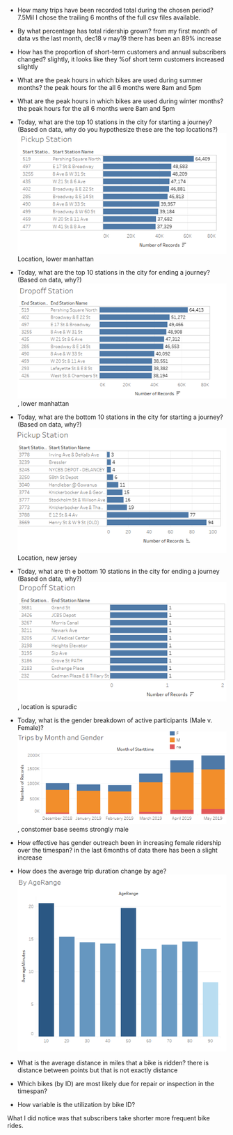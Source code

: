 * How many trips have been recorded total during the chosen period?
        7.5Mil
        I chose the trailing 6 months of the full csv files available. 

* By what percentage has total ridership grown? 
    from my first month of data vs the last month, dec18 v may19 there has been an 89% increase
* How has the proportion of short-term customers and annual subscribers changed?
    slightly, it looks like they %of short term customers increased slightly
* What are the peak hours in which bikes are used during summer months? 
    the peak hours for the all 6 months were 8am and 5pm
* What are the peak hours in which bikes are used during winter months?
    the peak hours for the all 6 months were 8am and 5pm
* Today, what are the top 10 stations in the city for starting a journey? (Based on data, why do you hypothesize these are the top locations?)
    ![](top10Start.png) Location, lower manhattan
* Today, what are the top 10 stations in the city for ending a journey? (Based on data, why?)
    ![](top10End.png), lower manhattan
* Today, what are the bottom 10 stations in the city for starting a journey? (Based on data, why?)
      ![](low10Start.png) Location, new jersey
* Today, what are th e bottom 10 stations in the city for ending a journey (Based on data, why?)
    ![](low10End.png), location is spuradic
* Today, what is the gender breakdown of active participants (Male v. Female)?
    ![](genderbyMonth.PNG), constomer base seems strongly male
* How effective has gender outreach been in increasing female ridership over the timespan?
    in the last 6months of data there has been a slight increase
* How does the average trip duration change by age?
    ![](avgminage.png)
* What is the average distance in miles that a bike is ridden?
there is distance between points but that is not exactly distance
* Which bikes (by ID) are most likely due for repair or inspection in the timespan? 

* How variable is the utilization by bike ID?


What I did notice was that subscribers take shorter more frequent bike rides. 
